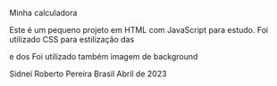 Minha calculadora

Este é um pequeno projeto em HTML com JavaScript para estudo.
Foi utilizado CSS para estilização das <div> e dos <botton>
Foi utilizado também imagem de background

Sidnei Roberto Pereira
Brasil
Abril de 2023
